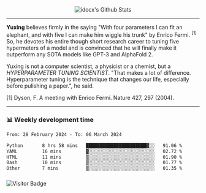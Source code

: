 <div align="center">
    <img align="center" src="https://github-readme-stats.vercel.app/api?username=idocx&show_icons=true&count_private=true&hide_border=true" alt="idocx's Github Stats"></img>
</div>

---

**Yuxing** believes firmly in the saying "With four parameters I can fit an elephant, and with five I can make him wiggle his trunk" by Enrico Fermi. <sup>[1]</sup> So, he devotes his entire though short research career to tuning five hypermeters of a model and is convinced that he will finally make it outperform any SOTA models like GPT-3 and AlphaFold 2.

Yuxing is not a computer scientist, a physicist or a chemist, but a *HYPERPARAMETER TUNING SCIENTIST*. "That makes a lot of difference. Hyperparameter tuning is the technique that changes our life, especially before pulishing a paper.", he said.

[1] Dyson, F. A meeting with Enrico Fermi. Nature 427, 297 (2004).


---

### 📊 Weekly development time
<!--START_SECTION:waka-->

```txt
From: 28 February 2024 - To: 06 March 2024

Python       8 hrs 58 mins   ██████████████████████▓░░   91.06 %
YAML         16 mins         ▓░░░░░░░░░░░░░░░░░░░░░░░░   02.72 %
HTML         11 mins         ▒░░░░░░░░░░░░░░░░░░░░░░░░   01.90 %
Bash         10 mins         ▒░░░░░░░░░░░░░░░░░░░░░░░░   01.77 %
Other        7 mins          ▒░░░░░░░░░░░░░░░░░░░░░░░░   01.35 %
```

<!--END_SECTION:waka-->

### 

![Visitor Badge](https://visitor-badge.laobi.icu/badge?page_id=idocx.idocx)